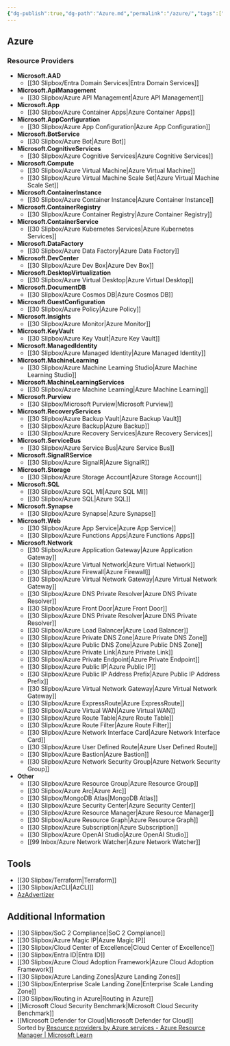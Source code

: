 ```yaml
---
{"dg-publish":true,"dg-path":"Azure.md","permalink":"/azure/","tags":["software"]}
---
```



## Azure

### Resource Providers

- **Microsoft.AAD**
  - [[30 Slipbox/Entra Domain Services\|Entra Domain Services]]
- **Microsoft.ApiManagement**
  - [[30 Slipbox/Azure API Management\|Azure API Management]]
- **Microsoft.App**
  - [[30 Slipbox/Azure Container Apps\|Azure Container Apps]]
- **Microsoft.AppConfiguration**
  - [[30 Slipbox/Azure App Configuration\|Azure App Configuration]]
- **Microsoft.BotService**
  - [[30 Slipbox/Azure Bot\|Azure Bot]]
- **Microsoft.CognitiveServices**
  - [[30 Slipbox/Azure Cognitive Services\|Azure Cognitive Services]]
- **Microsoft.Compute**
  - [[30 Slipbox/Azure Virtual Machine\|Azure Virtual Machine]]
  - [[30 Slipbox/Azure Virtual Machine Scale Set\|Azure Virtual Machine Scale Set]]
- **Microsoft.ContainerInstance**
  - [[30 Slipbox/Azure Container Instance\|Azure Container Instance]]
- **Microsoft.ContainerRegistry**
  - [[30 Slipbox/Azure Container Registry\|Azure Container Registry]]
- **Microsoft.ContainerService**
  - [[30 Slipbox/Azure Kubernetes Services\|Azure Kubernetes Services]]
- **Microsoft.DataFactory**
  - [[30 Slipbox/Azure Data Factory\|Azure Data Factory]]
- **Microsoft.DevCenter**
  - [[30 Slipbox/Azure Dev Box\|Azure Dev Box]]
- **Microsoft.DesktopVirtualization**
  - [[30 Slipbox/Azure Virtual Desktop\|Azure Virtual Desktop]]
- **Microsoft.DocumentDB**
  - [[30 Slipbox/Azure Cosmos DB\|Azure Cosmos DB]]
- **Microsoft.GuestConfiguration**
  - [[30 Slipbox/Azure Policy\|Azure Policy]]
- **Microsoft.Insights**
  - [[30 Slipbox/Azure Monitor\|Azure Monitor]]
- **Microsoft.KeyVault**
  - [[30 Slipbox/Azure Key Vault\|Azure Key Vault]]
- **Microsoft.ManagedIdentity**
  - [[30 Slipbox/Azure Managed Identity\|Azure Managed Identity]]
- **Microsoft.MachineLearning**
  - [[30 Slipbox/Azure Machine Learning Studio\|Azure Machine Learning Studio]]
- **Microsoft.MachineLearningServices**
  - [[30 Slipbox/Azure Machine Learning\|Azure Machine Learning]]
- **Microsoft.Purview**
  - [[30 Slipbox/Microsoft Purview\|Microsoft Purview]]
- **Microsoft.RecoveryServices**
  - [[30 Slipbox/Azure Backup Vault\|Azure Backup Vault]]
  - [[30 Slipbox/Azure Backup\|Azure Backup]]
  - [[30 Slipbox/Azure Recovery Services\|Azure Recovery Services]]
- **Microsoft.ServiceBus**
  - [[30 Slipbox/Azure Service Bus\|Azure Service Bus]]
- **Microsoft.SignalRService**
  - [[30 Slipbox/Azure SignalR\|Azure SignalR]]
- **Microsoft.Storage**
  - [[30 Slipbox/Azure Storage Account\|Azure Storage Account]]
- **Microsoft.SQL**
  - [[30 Slipbox/Azure SQL MI\|Azure SQL MI]]
  - [[30 Slipbox/Azure SQL\|Azure SQL]]
- **Microsoft.Synapse**
  - [[30 Slipbox/Azure Synapse\|Azure Synapse]]
- **Microsoft.Web**
  - [[30 Slipbox/Azure App Service\|Azure App Service]]
  - [[30 Slipbox/Azure Functions Apps\|Azure Functions Apps]]
- **Microsoft.Network**
  - [[30 Slipbox/Azure Application Gateway\|Azure Application Gateway]]
  - [[30 Slipbox/Azure Virtual Network\|Azure Virtual Network]]
  - [[30 Slipbox/Azure Firewall\|Azure Firewall]]
  - [[30 Slipbox/Azure Virtual Network Gateway\|Azure Virtual Network Gateway]]
  - [[30 Slipbox/Azure DNS Private Resolver\|Azure DNS Private Resolver]]
  - [[30 Slipbox/Azure Front Door\|Azure Front Door]]
  - [[30 Slipbox/Azure DNS Private Resolver\|Azure DNS Private Resolver]]
  - [[30 Slipbox/Azure Load Balancer\|Azure Load Balancer]]
  - [[30 Slipbox/Azure Private DNS Zone\|Azure Private DNS Zone]]
  - [[30 Slipbox/Azure Public DNS Zone\|Azure Public DNS Zone]]
  - [[30 Slipbox/Azure Private Link\|Azure Private Link]]
  - [[30 Slipbox/Azure Private Endpoint\|Azure Private Endpoint]]
  - [[30 Slipbox/Azure Public IP\|Azure Public IP]]
  - [[30 Slipbox/Azure Public IP Address Prefix\|Azure Public IP Address Prefix]]
  - [[30 Slipbox/Azure Virtual Network Gateway\|Azure Virtual Network Gateway]]
  - [[30 Slipbox/Azure ExpressRoute\|Azure ExpressRoute]]
  - [[30 Slipbox/Azure Virtual WAN\|Azure Virtual WAN]]
  - [[30 Slipbox/Azure Route Table\|Azure Route Table]]
  - [[30 Slipbox/Azure Route Filter\|Azure Route Filter]]
  - [[30 Slipbox/Azure Network Interface Card\|Azure Network Interface Card]]
  - [[30 Slipbox/Azure User Defined Route\|Azure User Defined Route]]
  - [[30 Slipbox/Azure Bastion\|Azure Bastion]]
  - [[30 Slipbox/Azure Network Security Group\|Azure Network Security Group]]
- **Other**
  - [[30 Slipbox/Azure Resource Group\|Azure Resource Group]]
  - [[30 Slipbox/Azure Arc\|Azure Arc]]
  - [[30 Slipbox/MongoDB Atlas\|MongoDB Atlas]]
  - [[30 Slipbox/Azure Security Center\|Azure Security Center]]
  - [[30 Slipbox/Azure Resource Manager\|Azure Resource Manager]]
  - [[30 Slipbox/Azure Resource Graph\|Azure Resource Graph]]
  - [[30 Slipbox/Azure Subscription\|Azure Subscription]]
  - [[30 Slipbox/Azure OpenAI Studio\|Azure OpenAI Studio]]
  - [[99 Inbox/Azure Network Watcher\|Azure Network Watcher]]

## Tools

- [[30 Slipbox/Terraform\|Terraform]]
- [[30 Slipbox/AzCLI\|AzCLI]]
- [AzAdvertizer](https://www.azadvertizer.net/index.html)

## Additional Information

- [[30 Slipbox/SoC 2 Compliance\|SoC 2 Compliance]]
- [[30 Slipbox/Azure Magic IP\|Azure Magic IP]]
- [[30 Slipbox/Cloud Center of Excellence\|Cloud Center of Excellence]]
- [[30 Slipbox/Entra ID\|Entra ID]]
- [[30 Slipbox/Azure Cloud Adoption Framework\|Azure Cloud Adoption Framework]]
- [[30 Slipbox/Azure Landing Zones\|Azure Landing Zones]]
- [[30 Slipbox/Enterprise Scale Landing Zone\|Enterprise Scale Landing Zone]]
- [[30 Slipbox/Routing in Azure\|Routing in Azure]]
- [[Microsoft Cloud Security Benchmark\|Microsoft Cloud Security Benchmark]]  
- [[Microsoft Defender for Cloud\|Microsoft Defender for Cloud]]  
Sorted by [Resource providers by Azure services - Azure Resource Manager | Microsoft Learn](https://learn.microsoft.com/en-us/azure/azure-resource-manager/management/azure-services-resource-providers)
